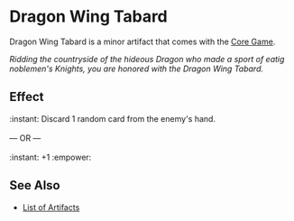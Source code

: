 # Dragon Wing Tabard

Dragon Wing Tabard is a minor artifact that comes with the [Core Game](../content.md).

*Ridding the countryside of the hideous Dragon who made a sport of eatig noblemen's Knights, you are honored with the Dragon Wing Tabard.*


## Effect

:instant: Discard 1 random card from the enemy's hand.<br><br>— OR —<br><br>:instant: +1 :empower:


## See Also

- [List of Artifacts](../artifacts.md)
